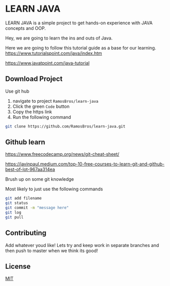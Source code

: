 # LEARN JAVA

LEARN JAVA is a simple project to get hands-on experience with JAVA concepts and OOP.

Hey, we are going to learn the ins and outs of Java.

Here we are going to follow this tutorial guide as a base for our learning. 
https://www.tutorialspoint.com/java/index.htm

https://www.javatpoint.com/java-tutorial

## Download Project

Use git hub
1) navigate to project ```RamosBros/learn-java``` 
2) Click the green ```Code``` button
3) Copy the https link
4) Run the following command

```bash
git clone https://github.com/RamosBros/learn-java.git
```

## Github learn

https://www.freecodecamp.org/news/git-cheat-sheet/

https://javinpaul.medium.com/top-10-free-courses-to-learn-git-and-github-best-of-lot-967aa314ea

Brush up on some git knowledge 

Most likely to just use the following commands
```bash
git add filename
git status
git commit -m "message here"
git log
git pull 
```

## Contributing
Add whatever youd like!
Lets try and keep work in separate branches and then push to master when we think its good!


## License
[MIT](https://choosealicense.com/licenses/mit/)